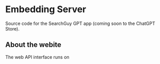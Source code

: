 # Embedding Server

Source code for the SearchGuy GPT app (coming soon to the ChatGPT Store).

## About the webite

The web API interface runs on 

